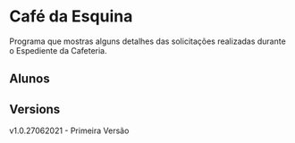 # Café da Esquina

Programa que mostras alguns detalhes das solicitações realizadas durante o Espediente da Cafeteria.

## Alunos



## Versions 

v1.0.27062021 - Primeira Versão